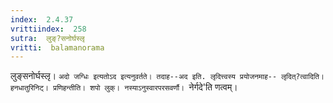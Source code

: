 ```yaml
---
index:  2.4.37
vrittiindex:  258
sutra:  लुङ्?सनोर्घस्लृ
vritti:  balamanorama 
---
```


लुङ्सनोर्घस्लृ। `अदो जग्धिः इत्यतोऽद इत्यनुवर्तते। तदाह--अद इति. लृदित्त्वस्य प्रयोजनमाह-- लृदित्?त्वादिति। हनधातुरिनिट्। प्रणिहन्तीति। शपो लुक्। नस्याऽनुस्वारपरसवर्णौ। `नेर्गदे'ति णत्वम्। 

